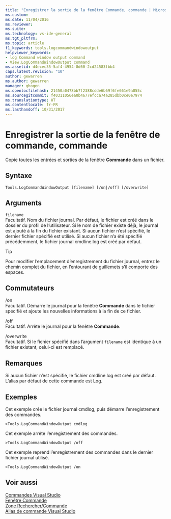 ```yaml
---
title: "Enregistrer la sortie de la fenêtre Commande, commande | Microsoft Docs"
ms.custom: 
ms.date: 11/04/2016
ms.reviewer: 
ms.suite: 
ms.technology: vs-ide-general
ms.tgt_pltfrm: 
ms.topic: article
f1_keywords: tools.logcommandwindowoutput
helpviewer_keywords:
- log Command window output command
- View.LogCommandWindowOutput command
ms.assetid: d4ecec35-5af4-4954-8d60-2cd24583fbb4
caps.latest.revision: "10"
author: gewarren
ms.author: gewarren
manager: ghogen
ms.openlocfilehash: 21450a0478bb7f2388cdde6b69f6fe661e9a055c
ms.sourcegitcommit: f40311056ea0b4677efcca74a285dbb0ce0e7974
ms.translationtype: HT
ms.contentlocale: fr-FR
ms.lasthandoff: 10/31/2017
---
```

# <a name="log-command-window-output-command"></a>Enregistrer la sortie de la fenêtre de commande, commande
Copie toutes les entrées et sorties de la fenêtre **Commande** dans un fichier.  
  
## <a name="syntax"></a>Syntaxe  
  
```  
Tools.LogCommandWindowOutput [filename] [/on|/off] [/overwrite]  
```  
  
## <a name="arguments"></a>Arguments  
 `filename`  
 Facultatif. Nom du fichier journal. Par défaut, le fichier est créé dans le dossier du profil de l’utilisateur. Si le nom de fichier existe déjà, le journal est ajouté à la fin du fichier existant. Si aucun fichier n’est spécifié, le dernier fichier spécifié est utilisé. Si aucun fichier n’a été spécifié précédemment, le fichier journal cmdline.log est créé par défaut.  
  
> [!TIP]
>  Pour modifier l’emplacement d’enregistrement du fichier journal, entrez le chemin complet du fichier, en l’entourant de guillemets s’il comporte des espaces.  
  
## <a name="switches"></a>Commutateurs  
 /on  
 Facultatif. Démarre le journal pour la fenêtre **Commande** dans le fichier spécifié et ajoute les nouvelles informations à la fin de ce fichier.  
  
 /off  
 Facultatif. Arrête le journal pour la fenêtre **Commande**.  
  
 /overwrite  
 Facultatif. Si le fichier spécifié dans l’argument `filename` est identique à un fichier existant, celui-ci est remplacé.  
  
## <a name="remarks"></a>Remarques  
 Si aucun fichier n’est spécifié, le fichier cmdline.log est créé par défaut. L’alias par défaut de cette commande est Log.  
  
## <a name="examples"></a>Exemples  
 Cet exemple crée le fichier journal cmdlog, puis démarre l’enregistrement des commandes.  
  
```  
>Tools.LogCommandWindowOutput cmdlog  
```  
  
 Cet exemple arrête l’enregistrement des commandes.  
  
```  
>Tools.LogCommandWindowOutput /off  
```  
  
 Cet exemple reprend l’enregistrement des commandes dans le dernier fichier journal utilisé.  
  
```  
>Tools.LogCommandWindowOutput /on  
```  
  
## <a name="see-also"></a>Voir aussi  
 [Commandes Visual Studio](../../ide/reference/visual-studio-commands.md)   
 [Fenêtre Commande](../../ide/reference/command-window.md)   
 [Zone Rechercher/Commande](../../ide/find-command-box.md)   
 [Alias de commande Visual Studio](../../ide/reference/visual-studio-command-aliases.md)